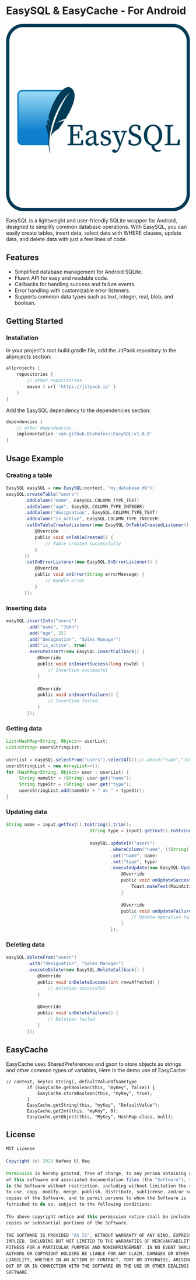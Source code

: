 # EasySQL & EasyCache - For Android

<img src="https://github.com/DevHafeez/EasySQL/blob/main/EasySQL/EasySQL.jpg" width="512px" height="512px" />

EasySQL is a lightweight and user-friendly SQLite wrapper for Android, designed to simplify common database operations. With EasySQL, you can easily create tables, insert data, select data with WHERE clauses, update data, and delete data with just a few lines of code.

## Features

- Simplified database management for Android SQLite.
- Fluent API for easy and readable code.
- Callbacks for handling success and failure events.
- Error handling with customizable error listeners.
- Supports common data types such as text, integer, real, blob, and boolean.

## Getting Started

### Installation

In your project's root build.gradle file, add the JitPack repository to the allprojects section:

```groovy
allprojects {
    repositories {
        // other repositories
        maven { url 'https://jitpack.io' }
    }
}
```

Add the EasySQL dependency to the dependencies section:

```groovy
dependencies {
    // other dependencies
    implementation 'com.github.DevHafeez:EasySQL:v1.0.0'
}
```

## Usage Example
### Creating a table
 ```groovy
EasySQL easySQL = new EasySQL(context, "my_database.db");
easySQL.createTable("users")
        .addColumn("name", EasySQL.COLUMN_TYPE_TEXT)
        .addColumn("age", EasySQL.COLUMN_TYPE_INTEGER)
        .addColumn("designation", EasySQL.COLUMN_TYPE_TEXT)
        .addColumn("is_active", EasySQL.COLUMN_TYPE_INTEGER)
        .setOnTableCreatedListener(new EasySQL.OnTableCreatedListener() {
            @Override
            public void onTableCreated() {
                // Table created successfully
            }
        })
        .setOnErrorListener(new EasySQL.OnErrorListener() {
            @Override
            public void onError(String errorMessage) {
                // Handle error
            }
        });
```

### Inserting data

```groovy
easySQL.insertInto("users")
        .add("name", "John")
        .add("age", 25)
        .add("designation", "Sales Manager")
        .add("is_active", true)
        .executeInsert(new EasySQL.InsertCallback() {
            @Override
            public void onInsertSuccess(long rowId) {
                // Insertion successful
            }

            @Override
            public void onInsertFailure() {
                // Insertion failed
            }
        });
```

### Getting data

```groovy
List<HashMap<String, Object>> userList;
List<String> usersStringList;

userList = easySQL.selectFrom("users").selectAll();//.where("name","John");
usersStringList = new ArrayList<>();
for (HashMap<String, Object> user : userList) {
     String nameStr = (String) user.get("name");
     String typeStr = (String) user.get("type");
     usersStringList.add(nameStr + " as " + typeStr);
}
```

### Updating data

```groovy
String name = input.getText().toString().trim();
                                String type = input1.getText().toString().trim();

                                easySQL.updateIn("users")
                                        .whereColumn("name", ((String) adapter.getItem(i)).split(" as ")[0])
                                        .set("name", name)
                                        .set("type", type)
                                        .executeUpdate(new EasySQL.UpdateCallback() {
                                            @Override
                                            public void onUpdateSuccess(int rowsAffected) {
                                                Toast.makeText(MainActivity.this, "User updated!", Toast.LENGTH_SHORT).show();
                                            }

                                            @Override
                                            public void onUpdateFailure() {
                                                // Update operation failed
                                            }
                                        });
```

### Deleting data

```groovy
easySQL.deleteFrom("users")
        .with("designation", "Sales Manager")
        .executeDelete(new EasySQL.DeleteCallback() {
            @Override
            public void onDeleteSuccess(int rowsAffected) {
                // Deletion successful
            }

            @Override
            public void onDeleteFailure() {
                // Deletion failed
            }
        });
```
## EasyCache

EasyCache uses SharedPreferences and gson to store objects as strings and other common types of variables, Here is the demo use of EasyCache:

```grrovy
// context, key(as String), defaultValueOfSameType
        if (EasyCache.getBoolean(this, "myKey", false)) {
            EasyCache.storeBoolean(this, "myKey", true);
        }
        EasyCache.getString(this, "myKey", "DefaultValue");
        EasyCache.getInt(this, "myKey", 0);
        EasyCache.getObject(this, "MyKey", HashMap.class, null);
```

## License
```groovy
MIT License

Copyright (c) 2023 Hafeez Ul Haq

Permission is hereby granted, free of charge, to any person obtaining a copy
of this software and associated documentation files (the "Software"), to deal
in the Software without restriction, including without limitation the rights
to use, copy, modify, merge, publish, distribute, sublicense, and/or sell
copies of the Software, and to permit persons to whom the Software is
furnished to do so, subject to the following conditions:

The above copyright notice and this permission notice shall be included in all
copies or substantial portions of the Software.

THE SOFTWARE IS PROVIDED "AS IS", WITHOUT WARRANTY OF ANY KIND, EXPRESS OR
IMPLIED, INCLUDING BUT NOT LIMITED TO THE WARRANTIES OF MERCHANTABILITY,
FITNESS FOR A PARTICULAR PURPOSE AND NONINFRINGEMENT. IN NO EVENT SHALL THE
AUTHORS OR COPYRIGHT HOLDERS BE LIABLE FOR ANY CLAIM, DAMAGES OR OTHER
LIABILITY, WHETHER IN AN ACTION OF CONTRACT, TORT OR OTHERWISE, ARISING FROM,
OUT OF OR IN CONNECTION WITH THE SOFTWARE OR THE USE OR OTHER DEALINGS IN THE
SOFTWARE.
```
